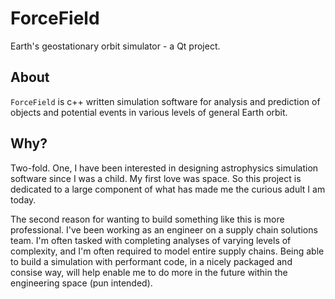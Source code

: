 # ForceField
Earth's geostationary orbit simulator - a Qt project.

## About
```ForceField``` is c++ written simulation software for analysis and prediction of objects and potential events in various levels of general Earth orbit.

## Why?
Two-fold. One, I have been interested in designing astrophysics simulation software since I was a child. My first love was space. So this project is dedicated to a large component of what has made me the curious adult I am today. 

The second reason for wanting to build something like this is more professional. I've been working as an engineer on a supply chain solutions team. I'm often tasked with completing analyses of varying levels of complexity, and I'm often required to model entire supply chains. Being able to build a simulation with performant code, in a nicely packaged and consise way, will help enable me to do more in the future within the engineering space (pun intended).
